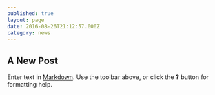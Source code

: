 ```yaml
---
published: true
layout: page
date: 2016-08-26T21:12:57.000Z
category: news
---
```

## A New Post

Enter text in [Markdown](http://daringfireball.net/projects/markdown/). Use the toolbar above, or click the **?** button for formatting help.
